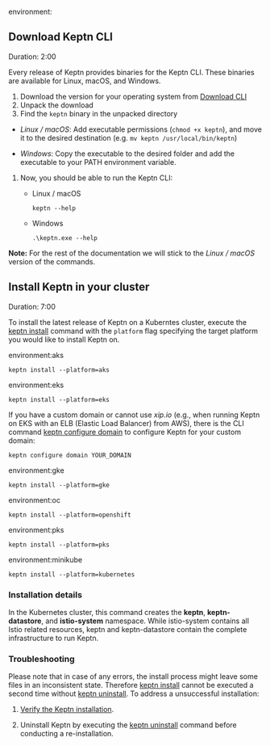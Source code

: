 
environment:

## Download Keptn CLI
Duration: 2:00

Every release of Keptn provides binaries for the Keptn CLI. These binaries are available for Linux, macOS, and Windows.


1. Download the version for your operating system from [Download CLI](https://github.com/keptn/keptn/releases/tag/0.6.1)
1. Unpack the download
1. Find the `keptn` binary in the unpacked directory

  - *Linux / macOS*: Add executable permissions (``chmod +x keptn``), and move it to the desired destination (e.g. `mv keptn /usr/local/bin/keptn`)

  - *Windows*: Copy the executable to the desired folder and add the executable to your PATH environment variable.

1. Now, you should be able to run the Keptn CLI: 
    - Linux / macOS
      ```console
      keptn --help
      ```
    
    - Windows
      ```console
      .\keptn.exe --help
      ```

**Note:** For the rest of the documentation we will stick to the *Linux / macOS* version of the commands.


## Install Keptn in your cluster
Duration: 7:00

To install the latest release of Keptn on a Kuberntes cluster, execute the [keptn install](../../reference/cli/#keptn-install) command with the ``platform`` flag specifying the target platform you would like to install Keptn on. 



environment:aks

```console
keptn install --platform=aks
```
  
environment:eks

```console
keptn install --platform=eks
```
If you have a custom domain or cannot use *xip.io* (e.g., when running Keptn on EKS with an ELB (Elastic Load Balancer) from AWS), there is the CLI command [keptn configure domain](../../reference/cli/#keptn-configure-domain) to configure Keptn for your custom domain:

```console
keptn configure domain YOUR_DOMAIN
```

environment:gke

```console
keptn install --platform=gke
```

environment:oc

```console
keptn install --platform=openshift
```

environment:pks

```console
keptn install --platform=pks
```

environment:minikube

```console
keptn install --platform=kubernetes
```

### Installation details 

In the Kubernetes cluster, this command creates the **keptn**, **keptn-datastore**, and **istio-system** namespace. While istio-system contains all Istio related resources, keptn and keptn-datastore contain the complete infrastructure to run Keptn. 

### Troubleshooting

Please note that in case of any errors, the install process might leave some files in an inconsistent state. Therefore [keptn install](../../reference/cli/#keptn-install) cannot be executed a second time without [keptn uninstall](../../reference/cli/#keptn-uninstall). To address a unsuccessful installation: 

1. [Verify the Keptn installation](../../reference/troubleshooting#verifying-a-keptn-installation).

1. Uninstall Keptn by executing the [keptn uninstall](../../reference/cli#keptn-uninstall) command before conducting a re-installation.  
